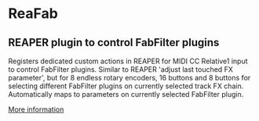 # ReaFab
## REAPER plugin to control FabFilter plugins
Registers dedicated custom actions in REAPER for MIDI CC Relative1 input to control FabFilter plugins. Similar to REAPER 'adjust last touched FX parameter', but for 8 endless rotary encoders, 16 buttons and 8 buttons for selecting different FabFilter plugins on currently selected track FX chain. Automatically maps to parameters on currently selected FabFilter plugin.

[More information](https://forum.cockos.com/showthread.php?t=261330)
